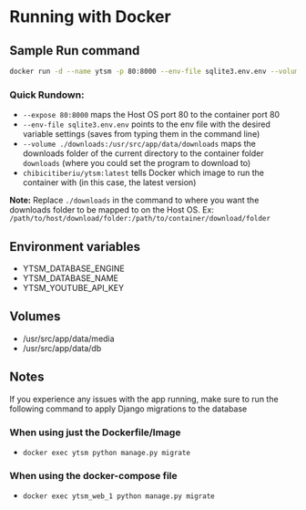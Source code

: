 Running with Docker
===

Sample Run command
-----
```bash
docker run -d --name ytsm -p 80:8000 --env-file sqlite3.env.env --volume ./downloads:/usr/src/app/data/downloads chibicitiberiu/ytsm:latest
```
### Quick Rundown:
- `--expose 80:8000` maps the Host OS port 80 to the container port 80
- `--env-file sqlite3.env.env` points to the env file with the desired variable settings (saves from typing them in the command line)
- `--volume ./downloads:/usr/src/app/data/downloads` maps the downloads folder of the current directory to the container folder `downloads` (where you could set the program to download to)
- `chibicitiberiu/ytsm:latest` tells Docker which image to run the container with (in this case, the latest version)

**Note:** Replace `./downloads` in the command to where you want the downloads folder to be mapped to on the Host OS. Ex: `/path/to/host/download/folder:/path/to/container/download/folder`


Environment variables
-----
- YTSM_DATABASE_ENGINE
- YTSM_DATABASE_NAME
- YTSM_YOUTUBE_API_KEY


Volumes
-----
- /usr/src/app/data/media
- /usr/src/app/data/db


Notes
----
If you experience any issues with the app running, make sure to run the following command to apply Django migrations to the database

### When using just the Dockerfile/Image
- `docker exec ytsm python manage.py migrate`

### When using the docker-compose file
- `docker exec ytsm_web_1 python manage.py migrate`

